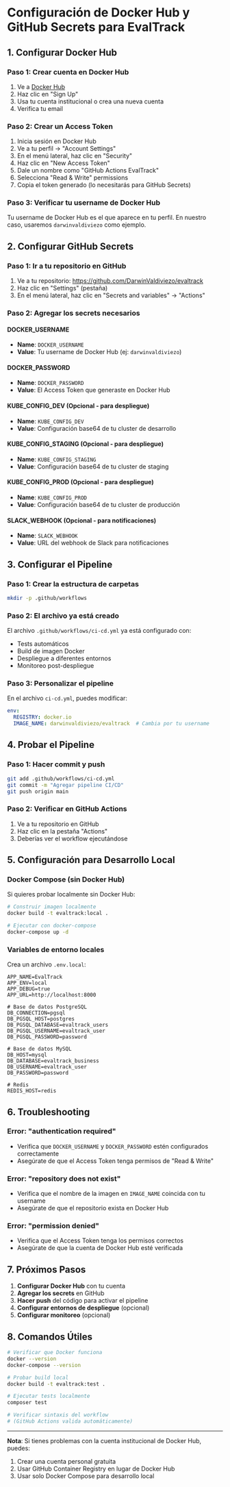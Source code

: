 # Configuración de Docker Hub y GitHub Secrets para EvalTrack

## 1. Configurar Docker Hub

### Paso 1: Crear cuenta en Docker Hub
1. Ve a [Docker Hub](https://hub.docker.com/)
2. Haz clic en "Sign Up"
3. Usa tu cuenta institucional o crea una nueva cuenta
4. Verifica tu email

### Paso 2: Crear un Access Token
1. Inicia sesión en Docker Hub
2. Ve a tu perfil → "Account Settings"
3. En el menú lateral, haz clic en "Security"
4. Haz clic en "New Access Token"
5. Dale un nombre como "GitHub Actions EvalTrack"
6. Selecciona "Read & Write" permissions
7. Copia el token generado (lo necesitarás para GitHub Secrets)

### Paso 3: Verificar tu username de Docker Hub
Tu username de Docker Hub es el que aparece en tu perfil. En nuestro caso, usaremos `darwinvaldiviezo` como ejemplo.

## 2. Configurar GitHub Secrets

### Paso 1: Ir a tu repositorio en GitHub
1. Ve a tu repositorio: https://github.com/DarwinValdiviezo/evaltrack
2. Haz clic en "Settings" (pestaña)
3. En el menú lateral, haz clic en "Secrets and variables" → "Actions"

### Paso 2: Agregar los secrets necesarios

#### DOCKER_USERNAME
- **Name**: `DOCKER_USERNAME`
- **Value**: Tu username de Docker Hub (ej: `darwinvaldiviezo`)

#### DOCKER_PASSWORD
- **Name**: `DOCKER_PASSWORD`
- **Value**: El Access Token que generaste en Docker Hub

#### KUBE_CONFIG_DEV (Opcional - para despliegue)
- **Name**: `KUBE_CONFIG_DEV`
- **Value**: Configuración base64 de tu cluster de desarrollo

#### KUBE_CONFIG_STAGING (Opcional - para despliegue)
- **Name**: `KUBE_CONFIG_STAGING`
- **Value**: Configuración base64 de tu cluster de staging

#### KUBE_CONFIG_PROD (Opcional - para despliegue)
- **Name**: `KUBE_CONFIG_PROD`
- **Value**: Configuración base64 de tu cluster de producción

#### SLACK_WEBHOOK (Opcional - para notificaciones)
- **Name**: `SLACK_WEBHOOK`
- **Value**: URL del webhook de Slack para notificaciones

## 3. Configurar el Pipeline

### Paso 1: Crear la estructura de carpetas
```bash
mkdir -p .github/workflows
```

### Paso 2: El archivo ya está creado
El archivo `.github/workflows/ci-cd.yml` ya está configurado con:
- Tests automáticos
- Build de imagen Docker
- Despliegue a diferentes entornos
- Monitoreo post-despliegue

### Paso 3: Personalizar el pipeline
En el archivo `ci-cd.yml`, puedes modificar:

```yaml
env:
  REGISTRY: docker.io
  IMAGE_NAME: darwinvaldiviezo/evaltrack  # Cambia por tu username
```

## 4. Probar el Pipeline

### Paso 1: Hacer commit y push
```bash
git add .github/workflows/ci-cd.yml
git commit -m "Agregar pipeline CI/CD"
git push origin main
```

### Paso 2: Verificar en GitHub Actions
1. Ve a tu repositorio en GitHub
2. Haz clic en la pestaña "Actions"
3. Deberías ver el workflow ejecutándose

## 5. Configuración para Desarrollo Local

### Docker Compose (sin Docker Hub)
Si quieres probar localmente sin Docker Hub:

```bash
# Construir imagen localmente
docker build -t evaltrack:local .

# Ejecutar con docker-compose
docker-compose up -d
```

### Variables de entorno locales
Crea un archivo `.env.local`:

```env
APP_NAME=EvalTrack
APP_ENV=local
APP_DEBUG=true
APP_URL=http://localhost:8000

# Base de datos PostgreSQL
DB_CONNECTION=pgsql
DB_PGSQL_HOST=postgres
DB_PGSQL_DATABASE=evaltrack_users
DB_PGSQL_USERNAME=evaltrack_user
DB_PGSQL_PASSWORD=password

# Base de datos MySQL
DB_HOST=mysql
DB_DATABASE=evaltrack_business
DB_USERNAME=evaltrack_user
DB_PASSWORD=password

# Redis
REDIS_HOST=redis
```

## 6. Troubleshooting

### Error: "authentication required"
- Verifica que `DOCKER_USERNAME` y `DOCKER_PASSWORD` estén configurados correctamente
- Asegúrate de que el Access Token tenga permisos de "Read & Write"

### Error: "repository does not exist"
- Verifica que el nombre de la imagen en `IMAGE_NAME` coincida con tu username
- Asegúrate de que el repositorio exista en Docker Hub

### Error: "permission denied"
- Verifica que el Access Token tenga los permisos correctos
- Asegúrate de que la cuenta de Docker Hub esté verificada

## 7. Próximos Pasos

1. **Configurar Docker Hub** con tu cuenta
2. **Agregar los secrets** en GitHub
3. **Hacer push** del código para activar el pipeline
4. **Configurar entornos de despliegue** (opcional)
5. **Configurar monitoreo** (opcional)

## 8. Comandos Útiles

```bash
# Verificar que Docker funciona
docker --version
docker-compose --version

# Probar build local
docker build -t evaltrack:test .

# Ejecutar tests localmente
composer test

# Verificar sintaxis del workflow
# (GitHub Actions valida automáticamente)
```

---

**Nota**: Si tienes problemas con la cuenta institucional de Docker Hub, puedes:
1. Crear una cuenta personal gratuita
2. Usar GitHub Container Registry en lugar de Docker Hub
3. Usar solo Docker Compose para desarrollo local 